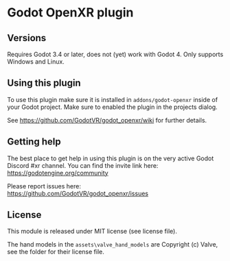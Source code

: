 # Godot OpenXR plugin

## Versions

Requires Godot 3.4 or later, does not (yet) work with Godot 4.
Only supports Windows and Linux.

## Using this plugin
To use this plugin make sure it is installed in `addons/godot-openxr` inside of your Godot project. Make sure to enabled the plugin in the projects dialog.

See https://github.com/GodotVR/godot_openxr/wiki for further details.

## Getting help
The best place to get help in using this plugin is on the very active Godot Discord #xr channel. You can find the invite link here: https://godotengine.org/community

Please report issues here: https://github.com/GodotVR/godot_openxr/issues

## License

This module is released under MIT license (see license file).

The hand models in the `assets\valve_hand_models` are Copyright (c) Valve, see the folder for their license file.
